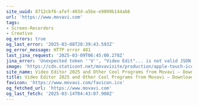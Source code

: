```yaml
---
site_uuid: 8712cbf6-afef-403d-a5be-e9099b144ab6
url: 'https://www.movavi.com'
tags:
- Screen-Recorders
- Creative
og_errors: true
og_last_error: '2025-03-08T20:39:43.593Z'
og_error_message: HTTP error 401
last_jina_request: '2025-03-09T06:45:00.278Z'
jina_error: 'Unexpected token ''V'', "Video Edit"... is not valid JSON'
image: 'https://cdn.staticont.net/movavisite/production/apple-touch-icon.png'
site_name: Video Editor 2025 and Other Cool Programs from Movavi – Download for Free
title: Video Editor 2025 and Other Cool Programs from Movavi – Download for Free
favicon: 'https://www.movavi.com/favicon.ico'
og_fetched_url: 'https://www.movavi.com'
og_last_fetch: '2025-03-14T04:43:07.908Z'
---
```


